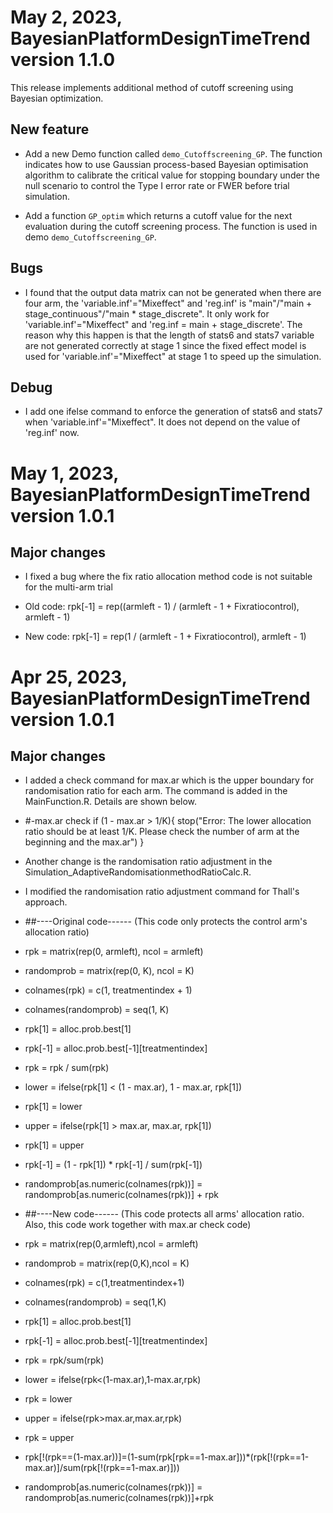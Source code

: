 # May 2, 2023, BayesianPlatformDesignTimeTrend version 1.1.0
This release implements additional method of cutoff screening using Bayesian optimization.
## New feature
- Add a new Demo function called `demo_Cutoffscreening_GP`. The function indicates how to use Gaussian process-based Bayesian optimisation algorithm to calibrate the critical value for stopping boundary under the null scenario to control the Type I error rate or FWER before trial simulation. 

- Add a function `GP_optim` which returns a cutoff value for the next evaluation during the cutoff screening process. The function is used in demo `demo_Cutoffscreening_GP`.

## Bugs
- I found that the output data matrix can not be generated  when there are four arm, the 'variable.inf'="Mixeffect" and 'reg.inf' is "main"/"main + stage_continuous"/"main * stage_discrete".
It only work for 'variable.inf'="Mixeffect" and 'reg.inf = main + stage_discrete'. The reason why this happen is that the length of stats6 and stats7 variable are not generated correctly at stage 1 since the fixed effect model is used for 'variable.inf'="Mixeffect" at stage 1 to speed up the simulation.

## Debug
- I add one ifelse command to enforce the generation of stats6 and stats7 when 'variable.inf'="Mixeffect". It does not depend on the value of 'reg.inf' now.

# May 1, 2023, BayesianPlatformDesignTimeTrend version 1.0.1
## Major changes
- I fixed a bug where the fix ratio allocation method code is not suitable for the multi-arm trial

- Old code: rpk[-1] = rep((armleft - 1) / (armleft - 1 + Fixratiocontrol), armleft - 1)
- New code: rpk[-1] = rep(1 / (armleft - 1 + Fixratiocontrol), armleft - 1)

# Apr 25, 2023, BayesianPlatformDesignTimeTrend version 1.0.1
## Major changes
- I added a check command for max.ar which is the upper boundary for randomisation ratio for each arm. The command is added in the MainFunction.R. Details are shown below.
-   #-max.ar check
  if (1 - max.ar > 1/K){
    stop("Error: The lower allocation ratio should be at least 1/K. Please check the number of arm at the beginning and the max.ar")
  }
  
- Another change is the randomisation ratio adjustment in the Simulation_AdaptiveRandomisationmethodRatioCalc.R.

- I modified the randomisation ratio adjustment command for Thall's approach.

- ##----Original code------ (This code only protects the control arm's allocation ratio)
- rpk = matrix(rep(0, armleft), ncol = armleft)
- randomprob = matrix(rep(0, K), ncol = K)
- colnames(rpk) = c(1, treatmentindex + 1)
- colnames(randomprob) = seq(1, K)
- rpk[1] = alloc.prob.best[1]
- rpk[-1] = alloc.prob.best[-1][treatmentindex]
- rpk = rpk / sum(rpk)
- lower = ifelse(rpk[1] < (1 - max.ar), 1 - max.ar, rpk[1])
- rpk[1] = lower
- upper = ifelse(rpk[1] > max.ar, max.ar, rpk[1])
- rpk[1] = upper
- rpk[-1] = (1 - rpk[1]) * rpk[-1] / sum(rpk[-1])
- randomprob[as.numeric(colnames(rpk))] = randomprob[as.numeric(colnames(rpk))] + rpk

- ##----New code------ (This code protects all arms' allocation ratio. Also, this code work together with max.ar check code)
- rpk = matrix(rep(0,armleft),ncol = armleft)
- randomprob = matrix(rep(0,K),ncol = K)
- colnames(rpk) = c(1,treatmentindex+1)
- colnames(randomprob) = seq(1,K)
- rpk[1] = alloc.prob.best[1]
- rpk[-1] = alloc.prob.best[-1][treatmentindex]
- rpk = rpk/sum(rpk)
- lower = ifelse(rpk<(1-max.ar),1-max.ar,rpk)
- rpk = lower
- upper = ifelse(rpk>max.ar,max.ar,rpk)
- rpk = upper
- rpk[!(rpk==(1-max.ar))]=(1-sum(rpk[rpk==1-max.ar]))*(rpk[!(rpk==1-max.ar)]/sum(rpk[!(rpk==1-max.ar)]))
- randomprob[as.numeric(colnames(rpk))] = randomprob[as.numeric(colnames(rpk))]+rpk

